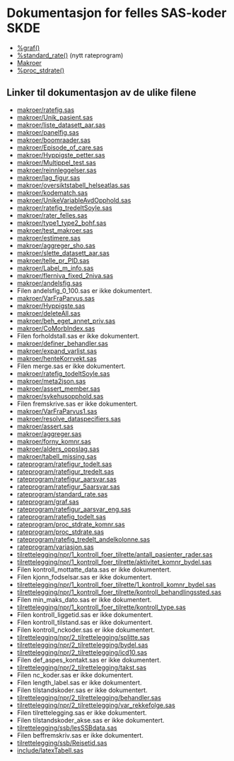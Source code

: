 # Dokumentasjon for felles SAS-koder SKDE

- [%graf()](graf)
- [%standard_rate()](standard_rate) (nytt rateprogram)
- [Makroer](makroer_doc)
- [%proc_stdrate()](rateprogram_doc)


## Linker til dokumentasjon av de ulike filene

- [makroer/ratefig.sas](ratefig)
- [makroer/Unik_pasient.sas](Unik_pasient)
- [makroer/liste_datasett_aar.sas](liste_datasett_aar)
- [makroer/panelfig.sas](panelfig)
- [makroer/boomraader.sas](boomraader)
- [makroer/Episode_of_care.sas](Episode_of_care)
- [makroer/Hyppigste_petter.sas](Hyppigste_petter)
- [makroer/Multippel_test.sas](Multippel_test)
- [makroer/reinnleggelser.sas](reinnleggelser)
- [makroer/lag_figur.sas](lag_figur)
- [makroer/oversiktstabell_helseatlas.sas](oversiktstabell_helseatlas)
- [makroer/kodematch.sas](kodematch)
- [makroer/UnikeVariableAvdOpphold.sas](UnikeVariableAvdOpphold)
- [makroer/ratefig_tredeltSoyle.sas](ratefig_tredeltSoyle)
- [makroer/rater_felles.sas](rater_felles)
- [makroer/type1_type2_bohf.sas](type1_type2_bohf)
- [makroer/test_makroer.sas](test_makroer)
- [makroer/estimere.sas](estimere)
- [makroer/aggreger_sho.sas](aggreger_sho)
- [makroer/slette_datasett_aar.sas](slette_datasett_aar)
- [makroer/telle_pr_PID.sas](telle_pr_PID)
- [makroer/Label_m_info.sas](Label_m_info)
- [makroer/flerniva_fixed_2niva.sas](flerniva_fixed_2niva)
- [makroer/andelsfig.sas](andelsfig)
- Filen andelsfig_0_100.sas er ikke dokumentert.
- [makroer/VarFraParvus.sas](VarFraParvus)
- [makroer/Hyppigste.sas](Hyppigste)
- [makroer/deleteAll.sas](deleteAll)
- [makroer/beh_eget_annet_priv.sas](beh_eget_annet_priv)
- [makroer/CoMorbIndex.sas](CoMorbIndex)
- Filen forholdstall.sas er ikke dokumentert.
- [makroer/definer_behandler.sas](definer_behandler)
- [makroer/expand_varlist.sas](expand_varlist)
- [makroer/henteKorrvekt.sas](henteKorrvekt)
- Filen merge.sas er ikke dokumentert.
- [makroer/ratefig_todeltSoyle.sas](ratefig_todeltSoyle)
- [makroer/meta2json.sas](meta2json)
- [makroer/assert_member.sas](assert_member)
- [makroer/sykehusopphold.sas](sykehusopphold)
- Filen fremskrive.sas er ikke dokumentert.
- [makroer/VarFraParvus1.sas](VarFraParvus1)
- [makroer/resolve_dataspecifiers.sas](resolve_dataspecifiers)
- [makroer/assert.sas](assert)
- [makroer/aggreger.sas](aggreger)
- [makroer/forny_komnr.sas](forny_komnr)
- [makroer/alders_oppslag.sas](alders_oppslag)
- [makroer/tabell_missing.sas](tabell_missing)
- [rateprogram/ratefigur_todelt.sas](ratefigur_todelt)
- [rateprogram/ratefigur_tredelt.sas](ratefigur_tredelt)
- [rateprogram/ratefigur_aarsvar.sas](ratefigur_aarsvar)
- [rateprogram/ratefigur_5aarsvar.sas](ratefigur_5aarsvar)
- [rateprogram/standard_rate.sas](standard_rate)
- [rateprogram/graf.sas](graf)
- [rateprogram/ratefigur_aarsvar_eng.sas](ratefigur_aarsvar_eng)
- [rateprogram/ratefig_todelt.sas](ratefig_todelt)
- [rateprogram/proc_stdrate_komnr.sas](proc_stdrate_komnr)
- [rateprogram/proc_stdrate.sas](proc_stdrate)
- [rateprogram/ratefig_tredelt_andelkolonne.sas](ratefig_tredelt_andelkolonne)
- [rateprogram/variasjon.sas](variasjon)
- [tilrettelegging/npr/1_kontroll_foer_tilrette/antall_pasienter_rader.sas](antall_pasienter_rader)
- [tilrettelegging/npr/1_kontroll_foer_tilrette/aktivitet_komnr_bydel.sas](aktivitet_komnr_bydel)
- Filen kontroll_mottatte_data.sas er ikke dokumentert.
- Filen kjonn_fodselsar.sas er ikke dokumentert.
- [tilrettelegging/npr/1_kontroll_foer_tilrette/1_kontroll_komnr_bydel.sas](1_kontroll_komnr_bydel)
- [tilrettelegging/npr/1_kontroll_foer_tilrette/kontroll_behandlingssted.sas](kontroll_behandlingssted)
- Filen min_maks_dato.sas er ikke dokumentert.
- [tilrettelegging/npr/1_kontroll_foer_tilrette/kontroll_type.sas](kontroll_type)
- Filen kontroll_liggetid.sas er ikke dokumentert.
- Filen kontroll_tilstand.sas er ikke dokumentert.
- Filen kontroll_nckoder.sas er ikke dokumentert.
- [tilrettelegging/npr/2_tilrettelegging/splitte.sas](splitte)
- [tilrettelegging/npr/2_tilrettelegging/bydel.sas](bydel)
- [tilrettelegging/npr/2_tilrettelegging/icd10.sas](icd10)
- Filen def_aspes_kontakt.sas er ikke dokumentert.
- [tilrettelegging/npr/2_tilrettelegging/takst.sas](takst)
- Filen nc_koder.sas er ikke dokumentert.
- Filen length_label.sas er ikke dokumentert.
- Filen tilstandskoder.sas er ikke dokumentert.
- [tilrettelegging/npr/2_tilrettelegging/behandler.sas](behandler)
- [tilrettelegging/npr/2_tilrettelegging/var_rekkefolge.sas](var_rekkefolge)
- Filen tilrettelegging.sas er ikke dokumentert.
- Filen tilstandskoder_akse.sas er ikke dokumentert.
- [tilrettelegging/ssb/lesSSBdata.sas](lesSSBdata)
- Filen beffremskriv.sas er ikke dokumentert.
- [tilrettelegging/ssb/Reisetid.sas](Reisetid)
- [include/latexTabell.sas](latexTabell)
